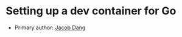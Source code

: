 # Setting up a dev container for Go

* Primary author: [Jacob Dang](https://github.com/jacobdang207)